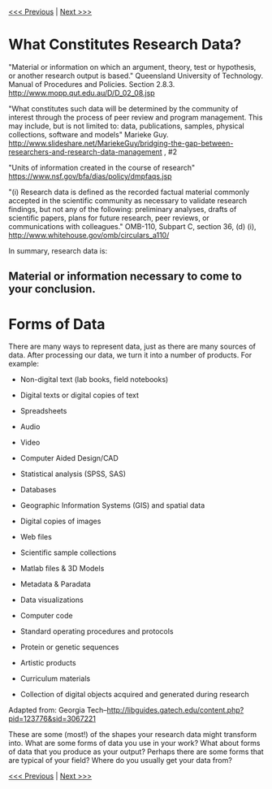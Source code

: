 [<<< Previous](README.md) | [Next >>>](stages.md)

# What Constitutes Research Data?

"Material or information on which an argument, theory, test or hypothesis, or another research output is based."
Queensland University of Technology. Manual of Procedures and Policies. Section 2.8.3. http://www.mopp.qut.edu.au/D/D_02_08.jsp

"What constitutes such data will be determined by the community of interest through the process of peer review and program management. This may include, but is not limited to: data, publications, samples, physical collections, software and models"
Marieke Guy. http://www.slideshare.net/MariekeGuy/bridging-the-gap-between-researchers-and-research-data-management , #2

"Units of information created in the course of research"
https://www.nsf.gov/bfa/dias/policy/dmpfaqs.jsp

"(i) Research data is defined as the recorded factual material commonly accepted in the scientific community as necessary to validate research findings, but not any of the following: preliminary analyses, drafts of scientific papers, plans for future research, peer reviews, or communications with colleagues."
OMB-110, Subpart C, section 36, (d) (i), http://www.whitehouse.gov/omb/circulars_a110/

In summary, research data is:
## Material or information necessary to come to your conclusion.

# Forms of Data

There are many ways to represent data, just as there are many sources of data. After processing our data, we turn it into a number of products. For example:

* Non-digital text (lab books, field notebooks)

* Digital texts or digital copies of text

* Spreadsheets

* Audio

* Video

* Computer Aided Design/CAD

* Statistical analysis (SPSS, SAS)

* Databases

* Geographic Information Systems (GIS) and spatial data

* Digital copies of images

* Web files

* Scientific sample collections

* Matlab files & 3D Models

* Metadata & Paradata

* Data visualizations

* Computer code

* Standard operating procedures and protocols

* Protein or genetic sequences

* Artistic products

* Curriculum materials

* Collection of digital objects acquired and generated during research

Adapted from: Georgia Tech–http://libguides.gatech.edu/content.php?pid=123776&sid=3067221

These are some (most!) of the shapes your research data might transform into. What are some forms of data you use in your work? What about forms of data that you produce as your output? Perhaps there are some forms that are typical of your field? Where do you usually get your data from?





[<<< Previous](README.md) | [Next >>>](stages.md)
